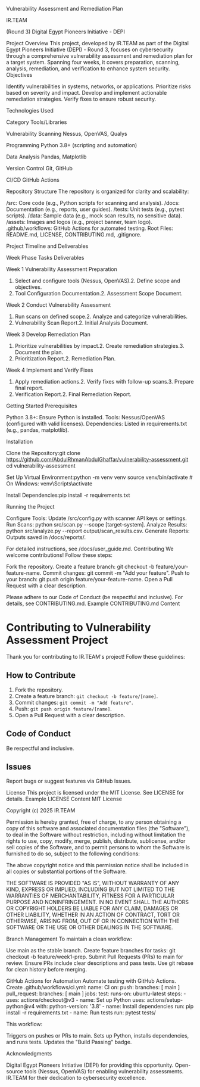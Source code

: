 Vulnerability Assessment and Remediation Plan

  
  IR.TEAM



  (Round 3) Digital Egypt Pioneers Initiative - DEPI




Project Overview
This project, developed by IR.TEAM as part of the Digital Egypt Pioneers Initiative (DEPI) - Round 3, focuses on cybersecurity through a comprehensive vulnerability assessment and remediation plan for a target system. Spanning four weeks, it covers preparation, scanning, analysis, remediation, and verification to enhance system security.
Objectives

Identify vulnerabilities in systems, networks, or applications.
Prioritize risks based on severity and impact.
Develop and implement actionable remediation strategies.
Verify fixes to ensure robust security.

Technologies Used



Category
Tools/Libraries



Vulnerability Scanning
Nessus, OpenVAS, Qualys


Programming
Python 3.8+ (scripting and automation)


Data Analysis
Pandas, Matplotlib


Version Control
Git, GitHub


CI/CD
GitHub Actions


Repository Structure
The repository is organized for clarity and scalability:

/src: Core code (e.g., Python scripts for scanning and analysis).
/docs: Documentation (e.g., reports, user guides).
/tests: Unit tests (e.g., pytest scripts).
/data: Sample data (e.g., mock scan results, no sensitive data).
/assets: Images and logos (e.g., project banner, team logo).
.github/workflows: GitHub Actions for automated testing.
Root Files: README.md, LICENSE, CONTRIBUTING.md, .gitignore.

Project Timeline and Deliverables



Week
Phase
Tasks
Deliverables



Week 1
Vulnerability Assessment Preparation
1. Select and configure tools (Nessus, OpenVAS).2. Define scope and objectives.
1. Tool Configuration Documentation.2. Assessment Scope Document.


Week 2
Conduct Vulnerability Assessment
1. Run scans on defined scope.2. Analyze and categorize vulnerabilities.
1. Vulnerability Scan Report.2. Initial Analysis Document.


Week 3
Develop Remediation Plan
1. Prioritize vulnerabilities by impact.2. Create remediation strategies.3. Document the plan.
1. Prioritization Report.2. Remediation Plan.


Week 4
Implement and Verify Fixes
1. Apply remediation actions.2. Verify fixes with follow-up scans.3. Prepare final report.
1. Verification Report.2. Final Remediation Report.


Getting Started
Prerequisites

Python 3.8+: Ensure Python is installed.
Tools: Nessus/OpenVAS (configured with valid licenses).
Dependencies: Listed in requirements.txt (e.g., pandas, matplotlib).

Installation

Clone the Repository:git clone https://github.com/AbdulRhmanAbdulGhaffar/vulnerability-assessment.git
cd vulnerability-assessment


Set Up Virtual Environment:python -m venv venv
source venv/bin/activate  # On Windows: venv\Scripts\activate


Install Dependencies:pip install -r requirements.txt



Running the Project

Configure Tools: Update /src/config.py with scanner API keys or settings.
Run Scans: python src/scan.py --scope [target-system].
Analyze Results: python src/analyze.py --report output/scan_results.csv.
Generate Reports: Outputs saved in /docs/reports/.

For detailed instructions, see /docs/user_guide.md.
Contributing
We welcome contributions! Follow these steps:

Fork the repository.
Create a feature branch: git checkout -b feature/your-feature-name.
Commit changes: git commit -m "Add your feature".
Push to your branch: git push origin feature/your-feature-name.
Open a Pull Request with a clear description.

Please adhere to our Code of Conduct (be respectful and inclusive). For details, see CONTRIBUTING.md.
Example CONTRIBUTING.md Content
# Contributing to Vulnerability Assessment Project

Thank you for contributing to IR.TEAM's project! Follow these guidelines:

## How to Contribute
1. Fork the repository.
2. Create a feature branch: `git checkout -b feature/[name]`.
3. Commit changes: `git commit -m "Add feature"`.
4. Push: `git push origin feature/[name]`.
5. Open a Pull Request with a clear description.

## Code of Conduct
Be respectful and inclusive.

## Issues
Report bugs or suggest features via GitHub Issues.

License
This project is licensed under the MIT License. See LICENSE for details.
Example LICENSE Content
MIT License

Copyright (c) 2025 IR.TEAM

Permission is hereby granted, free of charge, to any person obtaining a copy
of this software and associated documentation files (the "Software"), to deal
in the Software without restriction, including without limitation the rights
to use, copy, modify, merge, publish, distribute, sublicense, and/or sell
copies of the Software, and to permit persons to whom the Software is
furnished to do so, subject to the following conditions:

The above copyright notice and this permission notice shall be included in all
copies or substantial portions of the Software.

THE SOFTWARE IS PROVIDED "AS IS", WITHOUT WARRANTY OF ANY KIND, EXPRESS OR
IMPLIED, INCLUDING BUT NOT LIMITED TO THE WARRANTIES OF MERCHANTABILITY,
FITNESS FOR A PARTICULAR PURPOSE AND NONINFRINGEMENT. IN NO EVENT SHALL THE
AUTHORS OR COPYRIGHT HOLDERS BE LIABLE FOR ANY CLAIM, DAMAGES OR OTHER
LIABILITY, WHETHER IN AN ACTION OF CONTRACT, TORT OR OTHERWISE, ARISING FROM,
OUT OF OR IN CONNECTION WITH THE SOFTWARE OR THE USE OR OTHER DEALINGS IN THE
SOFTWARE.

Branch Management
To maintain a clean workflow:

Use main as the stable branch.
Create feature branches for tasks: git checkout -b feature/week1-prep.
Submit Pull Requests (PRs) to main for review.
Ensure PRs include clear descriptions and pass tests.
Use git rebase for clean history before merging.

GitHub Actions for Automation
Automate testing with GitHub Actions. Create .github/workflows/ci.yml:
name: CI
on:
  push:
    branches: [ main ]
  pull_request:
    branches: [ main ]
jobs:
  test:
    runs-on: ubuntu-latest
    steps:
    - uses: actions/checkout@v3
    - name: Set up Python
      uses: actions/setup-python@v4
      with:
        python-version: '3.8'
    - name: Install dependencies
      run: pip install -r requirements.txt
    - name: Run tests
      run: pytest tests/

This workflow:

Triggers on pushes or PRs to main.
Sets up Python, installs dependencies, and runs tests.
Updates the "Build Passing" badge.

Acknowledgments

Digital Egypt Pioneers Initiative (DEPI) for providing this opportunity.
Open-source tools (Nessus, OpenVAS) for enabling vulnerability assessments.
IR.TEAM for their dedication to cybersecurity excellence.
